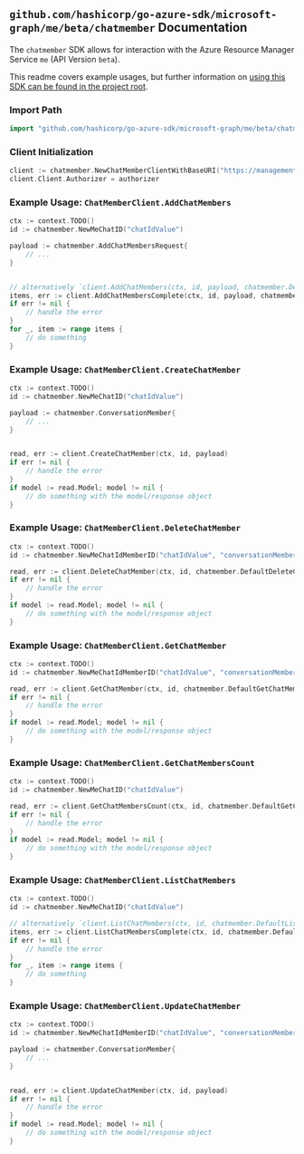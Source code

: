 
## `github.com/hashicorp/go-azure-sdk/microsoft-graph/me/beta/chatmember` Documentation

The `chatmember` SDK allows for interaction with the Azure Resource Manager Service `me` (API Version `beta`).

This readme covers example usages, but further information on [using this SDK can be found in the project root](https://github.com/hashicorp/go-azure-sdk/tree/main/docs).

### Import Path

```go
import "github.com/hashicorp/go-azure-sdk/microsoft-graph/me/beta/chatmember"
```


### Client Initialization

```go
client := chatmember.NewChatMemberClientWithBaseURI("https://management.azure.com")
client.Client.Authorizer = authorizer
```


### Example Usage: `ChatMemberClient.AddChatMembers`

```go
ctx := context.TODO()
id := chatmember.NewMeChatID("chatIdValue")

payload := chatmember.AddChatMembersRequest{
	// ...
}


// alternatively `client.AddChatMembers(ctx, id, payload, chatmember.DefaultAddChatMembersOperationOptions())` can be used to do batched pagination
items, err := client.AddChatMembersComplete(ctx, id, payload, chatmember.DefaultAddChatMembersOperationOptions())
if err != nil {
	// handle the error
}
for _, item := range items {
	// do something
}
```


### Example Usage: `ChatMemberClient.CreateChatMember`

```go
ctx := context.TODO()
id := chatmember.NewMeChatID("chatIdValue")

payload := chatmember.ConversationMember{
	// ...
}


read, err := client.CreateChatMember(ctx, id, payload)
if err != nil {
	// handle the error
}
if model := read.Model; model != nil {
	// do something with the model/response object
}
```


### Example Usage: `ChatMemberClient.DeleteChatMember`

```go
ctx := context.TODO()
id := chatmember.NewMeChatIdMemberID("chatIdValue", "conversationMemberIdValue")

read, err := client.DeleteChatMember(ctx, id, chatmember.DefaultDeleteChatMemberOperationOptions())
if err != nil {
	// handle the error
}
if model := read.Model; model != nil {
	// do something with the model/response object
}
```


### Example Usage: `ChatMemberClient.GetChatMember`

```go
ctx := context.TODO()
id := chatmember.NewMeChatIdMemberID("chatIdValue", "conversationMemberIdValue")

read, err := client.GetChatMember(ctx, id, chatmember.DefaultGetChatMemberOperationOptions())
if err != nil {
	// handle the error
}
if model := read.Model; model != nil {
	// do something with the model/response object
}
```


### Example Usage: `ChatMemberClient.GetChatMembersCount`

```go
ctx := context.TODO()
id := chatmember.NewMeChatID("chatIdValue")

read, err := client.GetChatMembersCount(ctx, id, chatmember.DefaultGetChatMembersCountOperationOptions())
if err != nil {
	// handle the error
}
if model := read.Model; model != nil {
	// do something with the model/response object
}
```


### Example Usage: `ChatMemberClient.ListChatMembers`

```go
ctx := context.TODO()
id := chatmember.NewMeChatID("chatIdValue")

// alternatively `client.ListChatMembers(ctx, id, chatmember.DefaultListChatMembersOperationOptions())` can be used to do batched pagination
items, err := client.ListChatMembersComplete(ctx, id, chatmember.DefaultListChatMembersOperationOptions())
if err != nil {
	// handle the error
}
for _, item := range items {
	// do something
}
```


### Example Usage: `ChatMemberClient.UpdateChatMember`

```go
ctx := context.TODO()
id := chatmember.NewMeChatIdMemberID("chatIdValue", "conversationMemberIdValue")

payload := chatmember.ConversationMember{
	// ...
}


read, err := client.UpdateChatMember(ctx, id, payload)
if err != nil {
	// handle the error
}
if model := read.Model; model != nil {
	// do something with the model/response object
}
```
